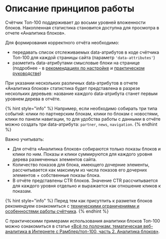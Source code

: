 # Описание принципов работы

Счётчик Топ-100 поддерживает до восьми уровней вложенности блоков. Накопленная статистика становится доступна для просмотра в отчете «Аналитика блоков».

Для формирования корректного отчёта необходимо:

* передавать список отслеживаемых data-атрибутов в коде счётчика Топ-100 для каждой страницы сайта (параметр `'data-attributes'`)
* разметить data-атрибутами смысловые блоки на странице (подробнее - в [рекомендациях по настройке](rekomendacii-po-nastroike-i-ispolzovaniyu.md) и [практическом руководстве](prakticheskoe-rukovodstvo-po-razmetke-blokov/))

При указании нескольких различных data-атрибутов в отчете «Аналитика блоков» статистика будет представлена в разрезе нескольких деревьев: название каждого data-атрибута станет первым уровнем дерева в отчёте.

{% hint style="info" %}
Например, если необходимо собирать три типа событий: клики по партнерским блокам, клики по блокам с новостями, клики по панели навигации, то для удобства работы с данными в отчёте можно создать три data-атрибута: `partner`, `news`, `navigation`.
{% endhint %}

Важно учитывать:

* Для отчёта «Аналитика блоков» собираются только показы блоков и клики по ним. Показы и клики суммируются для каждого уровня дерева размеченных элементов сайта.
* Количество показов для блока, имеющего дочерние элементы, рассчитывается как максимум из числа показов его дочерних элементов + собственные показы блока.
* В отчёте представлены CTR блоков. Значение CTR рассчитывается для каждого уровня отдельно и выражается как отношение кликов к показам.

{% hint style="info" %}
Перед тем как присутпить к разметке блоков рекомендуем ознакомиться с [техническими ограничениями и особенностями работы счётчика](ogranicheniya-i-osobennosti-primeneniya.md).
{% endhint %}

С практическими примерами использования аналитики блоков Топ-100 можно ознакомиться в статье [«Всё по полочкам: тематическая веб-аналитика в Интернете с Рамблер/топ-100, часть 2. Аналитика блоков»](https://habrahabr.ru/company/rambler-co/blog/336886/).
